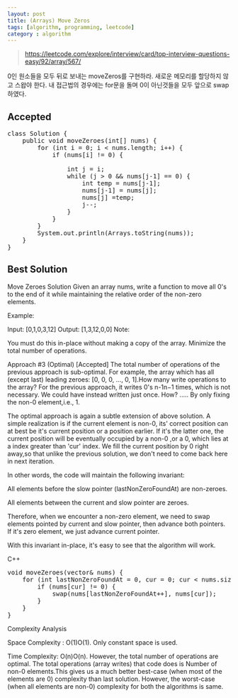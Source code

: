 ```yaml
---
layout: post
title: (Arrays) Move Zeros
tags: [algorithm, programming, leetcode]
category : algorithm
---
```


> https://leetcode.com/explore/interview/card/top-interview-questions-easy/92/array/567/

0인 원소들을 모두 뒤로 보내는 moveZeros를 구현하라. 새로운 메모리를 할당하지 않고 스왑야 한다. 내 접근법의 경우에는 for문을 돌며 0이 아닌것들을 모두 앞으로 swap 하였다.

## Accepted
<pre class="prettyprint">
class Solution {
    public void moveZeroes(int[] nums) {
        for (int i = 0; i < nums.length; i++) {
            if (nums[i] != 0) {

                int j = i;
                while (j > 0 && nums[j-1] == 0) {
                    int temp = nums[j-1];
                    nums[j-1] = nums[j];
                    nums[j] =temp;
                    j--;
                }
            }
        }
        System.out.println(Arrays.toString(nums));
    }
}
</pre>

## Best Solution  


Move Zeroes
Solution
Given an array nums, write a function to move all 0's to the end of it while maintaining the relative order of the non-zero elements.

Example:

Input: [0,1,0,3,12]
Output: [1,3,12,0,0]
Note:

You must do this in-place without making a copy of the array.
Minimize the total number of operations.

Approach #3 (Optimal) [Accepted]
The total number of operations of the previous approach is sub-optimal. For example, the array which has all (except last) leading zeroes: [0, 0, 0, ..., 0, 1].How many write operations to the array? For the previous approach, it writes 0's n-1n−1 times, which is not necessary. We could have instead written just once. How? ..... By only fixing the non-0 element,i.e., 1.

The optimal approach is again a subtle extension of above solution. A simple realization is if the current element is non-0, its' correct position can at best be it's current position or a position earlier. If it's the latter one, the current position will be eventually occupied by a non-0 ,or a 0, which lies at a index greater than 'cur' index. We fill the current position by 0 right away,so that unlike the previous solution, we don't need to come back here in next iteration.

In other words, the code will maintain the following invariant:

All elements before the slow pointer (lastNonZeroFoundAt) are non-zeroes.

All elements between the current and slow pointer are zeroes.

Therefore, when we encounter a non-zero element, we need to swap elements pointed by current and slow pointer, then advance both pointers. If it's zero element, we just advance current pointer.

With this invariant in-place, it's easy to see that the algorithm will work.

C++

<pre class="prettyprint">
void moveZeroes(vector<int>& nums) {
    for (int lastNonZeroFoundAt = 0, cur = 0; cur < nums.size(); cur++) {
        if (nums[cur] != 0) {
            swap(nums[lastNonZeroFoundAt++], nums[cur]);
        }
    }
}
</pre>

Complexity Analysis

Space Complexity : O(1)O(1). Only constant space is used.

Time Complexity: O(n)O(n). However, the total number of operations are optimal. The total operations (array writes) that code does is Number of non-0 elements.This gives us a much better best-case (when most of the elements are 0) complexity than last solution. However, the worst-case (when all elements are non-0) complexity for both the algorithms is same.